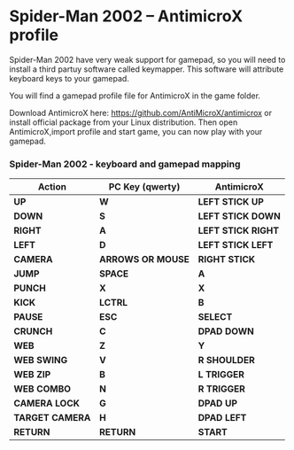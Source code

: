 # Spider-Man 2002 – AntimicroX profile

Spider-Man 2002 have very weak support for gamepad, so you will need to install a third partuy software called keymapper. 
This software will attribute keyboard keys to your gamepad.

You will find a gamepad profile file for AntimicroX in the game folder.

Download AntimicroX here:
https://github.com/AntiMicroX/antimicrox
or install official package from your Linux distribution.
Then open AntimicroX,import profile and start game, you can now play with your gamepad.

### Spider-Man 2002 - keyboard and gamepad mapping

| **Action** | **PC Key (qwerty)** | **AntimicroX** |
| --- | --- | --- |  
| **UP** | **W** | **LEFT STICK UP** |
| **DOWN** | **S** | **LEFT STICK DOWN** |
| **RIGHT** | **A** | **LEFT STICK RIGHT** |
| **LEFT** | **D** | **LEFT STICK LEFT** |
| **CAMERA** | **ARROWS OR MOUSE** | **RIGHT STICK** |
| **JUMP** | **SPACE** | **A** |
| **PUNCH** | **X** | **X** |
| **KICK** | **LCTRL** | **B** |
| **PAUSE** | **ESC** | **SELECT** |
| **CRUNCH** | **C** | **DPAD DOWN** |
| **WEB** | **Z** | **Y** |
| **WEB SWING** | **V** | **R SHOULDER** |
| **WEB ZIP** | **B** | **L TRIGGER** |
| **WEB COMBO** | **N** | **R TRIGGER** |
| **CAMERA LOCK** | **G** | **DPAD UP** |
| **TARGET CAMERA** | **H** | **DPAD LEFT** |
| **RETURN** | **RETURN** | **START** |
